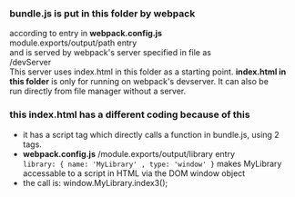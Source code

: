 
### bundle.js is put in this folder by webpack   
according to entry in  **webpack.config.js**   
module.exports/output/path entry  
and is served by webpack's server specified in file as  
/devServer  
This server uses index.html in this folder as a starting point.
**index.html in this folder**  is only for running on webpack's devserver. It can also be  
run directly from file manager without a server.  
### this index.html has a different coding because of this
- it has a script tag which directly calls a function in bundle.js, using 2 tags.
- **webpack.config.js**  /module.exports/output/library entry  
```library: { name: 'MyLibrary' , type: 'window' }``` 
makes MyLibrary accessable to a script in HTML via the DOM window object  
- the call is: window.MyLibrary.index3();
